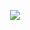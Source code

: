 <p align="center"> 
      <a href="https://github.com/kholilrnm" target="_blank">
            <img align="center" src="https://github-readme-stats.vercel.app/api/wakatime?username=kholilrnm&layout=compact" />
      </a>
</p>
